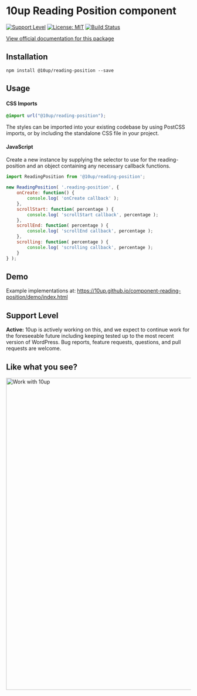# 10up Reading Position component

[![Support Level](https://img.shields.io/badge/support-active-green.svg)](#support-level) [![License: MIT](https://img.shields.io/badge/License-MIT-yellow.svg)](https://opensource.org/licenses/MIT) [![Build Status][cli-img]][cli-url]


[cli-img]: https://github.com/10up/component-reading-position/workflows/Accessibility%20Tests/badge.svg
[cli-url]: https://github.com/10up/component-reading-position/actions?query=workflow%3A%22Accessibility+Tests%22

[View official documentation for this package](https://baseline.10up.com/component/reading-position)

## Installation

`npm install @10up/reading-position --save`

## Usage

#### CSS Imports

```css
@import url("@10up/reading-position");
```

The styles can be imported into your existing codebase by using PostCSS imports, or by including the standalone CSS file in your project.

#### JavaScript

Create a new instance by supplying the selector to use for the reading-position and an object containing any necessary callback functions.

```js
import ReadingPosition from '@10up/reading-position';

new ReadingPosition( '.reading-position', {
	onCreate: function() {
		console.log( 'onCreate callback' );
	},
	scrollStart: function( percentage ) {
		console.log( 'scrollStart callback', percentage );
	},
	scrollEnd: function( percentage ) {
		console.log( 'scrollEnd callback', percentage );
	},
	scrolling: function( percentage ) {
		console.log( 'scrolling callback', percentage );
	}
} );
```

## Demo

Example implementations at: https://10up.github.io/component-reading-position/demo/index.html

## Support Level

**Active:** 10up is actively working on this, and we expect to continue work for the foreseeable future including keeping tested up to the most recent version of WordPress.  Bug reports, feature requests, questions, and pull requests are welcome.

## Like what you see?

<a href="http://10up.com/contact/"><img src="https://10updotcom-wpengine.s3.amazonaws.com/uploads/2016/10/10up-Github-Banner.png" width="850" alt="Work with 10up"></a>
